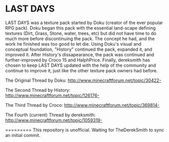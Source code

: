 LAST DAYS
=========

LAST DAYS was a texture pack started by Doku (creator of the ever popular RPG pack).  Doku began this pack with the essential land-scape defining textures (Dirt, Grass, Stone, water, trees, etc) but did not have time to do much more before discontinuing the pack.  The concept he had, and the work he finished was too good to let die.  Using Doku's visual and conceptual foundation, "History" continued the pack, expanded it, and improved it.  After History's dissapearance, the pack was continued and further-improved by Croco 15 and HalphPrice.  Finally, dereksmith has chosen to keep LAST DAYS updated with the help of the community and continue to improve it, just like the other texture pack owners had before.  


The Original Thread by Doku:
		http://www.minecraftforum.net/topic/30422-
		
The Second Thread by History:
		http://www.minecraftforum.net/topic/126176-
		
The Third Thread by Croco:
		http://www.minecraftforum.net/topic/369814-
		
The Fourth (current) Thread by dereksmith:
		http://www.minecraftforum.net/topic/1059319-

=========
This repository is unofficial.  Waiting for TheDerekSmith to sync an initial commit.
